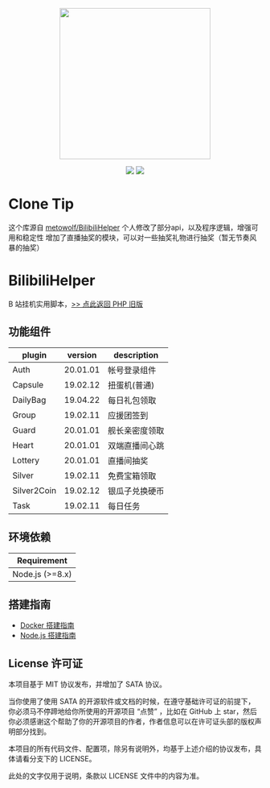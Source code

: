 
<p align="center"><a href="https://hub.docker.com/r/metowolf/bilibilihelper"><img width="300px" src="https://user-images.githubusercontent.com/2666735/57121590-30f97200-6dab-11e9-9a83-62098bea43d9.jpeg"></a></p>

<p align="center">
<img src="https://img.shields.io/badge/version-0.10.2-green.svg?longCache=true&style=for-the-badge">
<img src="https://img.shields.io/badge/license-mit-blue.svg?longCache=true&style=for-the-badge">
</p>

# Clone Tip

这个库源自 [metowolf/BilibiliHelper](https://github.com/metowolf/BilibiliHelper)
个人修改了部分api，以及程序逻辑，增强可用和稳定性
增加了直播抽奖的模块，可以对一些抽奖礼物进行抽奖（暂无节奏风暴的抽奖）

# BilibiliHelper

B 站挂机实用脚本，[>> 点此返回 PHP 旧版](https://github.com/metowolf/BilibiliHelper/tree/0.9x)

## 功能组件

|plugin      |version  |description   |
|------------|---------|--------------|
|Auth        |20.01.01 |帐号登录组件    |
|Capsule     |19.02.12 |扭蛋机(普通)    |
|DailyBag    |19.04.22 |每日礼包领取    |
|Group       |19.02.11 |应援团签到     |
|Guard       |20.01.01 |舰长亲密度领取  |
|Heart       |20.01.01 |双端直播间心跳  |
|Lottery     |20.01.01 |直播间抽奖     |
|Silver      |19.02.11 |免费宝箱领取    |
|Silver2Coin |19.02.12 |银瓜子兑换硬币  |
|Task        |19.02.11 |每日任务       |


## 环境依赖

|Requirement|
|-------|
|Node.js (>=8.x)|


## 搭建指南

 - [Docker 搭建指南](https://github.com/metowolf/BilibiliHelper/wiki/Docker-%E9%83%A8%E7%BD%B2%E6%8C%87%E5%8D%97)  
 - [Node.js 搭建指南](https://github.com/metowolf/BilibiliHelper/wiki/Node.js-%E9%83%A8%E7%BD%B2%E6%8C%87%E5%8D%97)


## License 许可证

本项目基于 MIT 协议发布，并增加了 SATA 协议。

当你使用了使用 SATA 的开源软件或文档的时候，在遵守基础许可证的前提下，你必须马不停蹄地给你所使用的开源项目 “点赞” ，比如在 GitHub 上 star，然后你必须感谢这个帮助了你的开源项目的作者，作者信息可以在许可证头部的版权声明部分找到。

本项目的所有代码文件、配置项，除另有说明外，均基于上述介绍的协议发布，具体请看分支下的 LICENSE。

此处的文字仅用于说明，条款以 LICENSE 文件中的内容为准。
